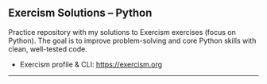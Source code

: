 ## Exercism Solutions – Python

Practice repository with my solutions to Exercism exercises (focus on Python).
The goal is to improve problem-solving and core Python skills with clean, well-tested code.

- Exercism profile & CLI: https://exercism.org
---
